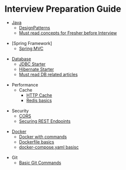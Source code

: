 # Interview Preparation Guide

- [Java](https://github.com/iamvickyav/preparation/tree/master/Java)
  * [DesignPatterns](https://github.com/iamvickyav/preparation/tree/master/Java)
  * [Must read concepts for Fresher before Interview](https://github.com/iamvickyav/preparation/blob/master/Q%20%26%20A/concepts-to-prepare-freshers.md)
  <br/>
- [Spring Framework]
  * [Spring MVC](https://github.com/iamvickyav/preparation/blob/master/Spring%20%26%20Spring%20Boot/Spring%20MVC/spring-mvc.md)
  <br/>
- [Database](https://github.com/iamvickyav/preparation/tree/master/DB%20%26%20JPA)
  * [JDBC Starter](https://github.com/iamvickyav/preparation/blob/master/DB%20%26%20JPA/JDBC/jdbc_starter.md)
  * [Hibernate Starter](https://github.com/iamvickyav/preparation/blob/master/DB%20%26%20JPA/Hibernate/Hibernate_Starter.md)
  * [Must read DB related articles](https://github.com/iamvickyav/preparation/blob/master/DB%20%26%20JPA/must-read-db-related-articles.md)
  <br/>
- Performance
  * Cache
    + [HTTP Cache](https://github.com/iamvickyav/preparation/blob/master/Cache/http-cache.md)
    + [Redis basics](https://github.com/iamvickyav/preparation/blob/master/Cache/redis-basics.md)
  <br/>
- Security
  * [CORS](https://github.com/iamvickyav/preparation/tree/master/Security)
  * [Securing REST Endpoints](https://github.com/iamvickyav/preparation/blob/master/Security/Securing%20REST%20Endpoints.md)
  <br/>
- [Docker](https://github.com/iamvickyav/preparation/tree/master/Docker)
  * [Docker with commands](https://github.com/iamvickyav/preparation/blob/master/Docker/docker-basics.md)
  * [Dockerfile basics](https://github.com/iamvickyav/preparation/blob/master/Docker/Dockerfile-basics.md)
  * [docker-compose.yaml basisc](https://github.com/iamvickyav/preparation/blob/master/Docker/docker-compose-basics.md)
  <br/>
- Git
  * [Basic Git Commands](https://github.com/iamvickyav/preparation/blob/master/Git/git-basics.md)
